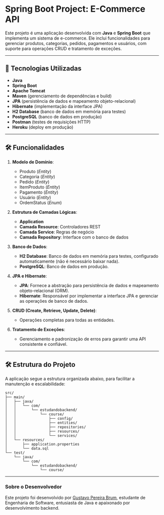 # Spring Boot Project: E-Commerce API  

Este projeto é uma aplicação desenvolvida com **Java** e **Spring Boot** que implementa um sistema de e-commerce. Ele inclui funcionalidades para gerenciar produtos, categorias, pedidos, pagamentos e usuários, com suporte para operações CRUD e tratamento de exceções.  

---

## 🚀 Tecnologias Utilizadas  

- **Java**  
- **Spring Boot**  
- **Apache Tomcat**  
- **Maven** (gerenciamento de dependências e build)  
- **JPA** (persistência de dados e mapeamento objeto-relacional)  
- **Hibernate** (implementação da interface JPA)  
- **H2 Database** (banco de dados em memória para testes)  
- **PostgreSQL** (banco de dados em produção)  
- **Postman** (testes de requisições HTTP)  
- **Heroku** (deploy em produção)  

---

## 🛠️ Funcionalidades  

1. **Modelo de Domínio**:  
   - Produto (*Entity*)  
   - Categoria (*Entity*)  
   - Pedido (*Entity*)  
   - ItemProduto (*Entity*)  
   - Pagamento (*Entity*)  
   - Usuário (*Entity*)  
   - OrdemStatus (*Enum*)  

2. **Estrutura de Camadas Lógicas**:  
   - **Application**  
   - **Camada Resource**: Controladores REST  
   - **Camada Service**: Regras de negócio  
   - **Camada Repository**: Interface com o banco de dados  

3. **Banco de Dados**:  
   - **H2 Database**: Banco de dados em memória para testes, configurado automaticamente (não é necessário baixar nada).  
   - **PostgreSQL**: Banco de dados em produção.  

4. **JPA e Hibernate**:  
   - **JPA**: Fornece a abstração para persistência de dados e mapeamento objeto-relacional (ORM).  
   - **Hibernate**: Responsável por implementar a interface JPA e gerenciar as operações de banco de dados.  

5. **CRUD (Create, Retrieve, Update, Delete)**:  
   - Operações completas para todas as entidades.  

6. **Tratamento de Exceções**:  
   - Gerenciamento e padronização de erros para garantir uma API consistente e confiável.  

---

## 🛠️ Estrutura do Projeto  

A aplicação segue a estrutura organizada abaixo, para facilitar a manutenção e escalabilidade:  

```plaintext
src/
├── main/
│   ├── java/
│   │   └── com/
│   │       └── estudandobackend/
│   │           └── course/
│   │               ├── config/
│   │               ├── entities/
│   │               ├── repositories/
│   │               ├── resources/
│   │               └── services/
│   └── resources/
│       ├── application.properties
│       └── data.sql
└── test/
    └── java/
        └── com/
            └── estudandobackend/
                └── course/
```

---

### Sobre o Desenvolvedor

Este projeto foi desenvolvido por [Gustavo Pereira Brum](https://www.linkedin.com/in/gustavo-pereira-brum-42671b241/), estudante de Engenharia de Software, entusiasta de Java e apaixonado por desenvolvimento backend.  
